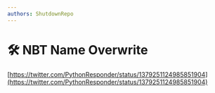 ```yaml
---
authors: ShutdownRepo
---
```


# 🛠️ NBT Name Overwrite

[https://twitter.com/PythonResponder/status/1379251124985851904](https://twitter.com/PythonResponder/status/1379251124985851904)

